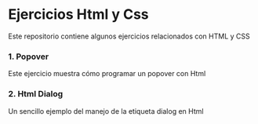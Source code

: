 # Ejercicios Html y Css

Este repositorio contiene algunos ejercicios relacionados con HTML y CSS

### 1. Popover

Este ejercicio muestra cómo programar un popover con Html 

### 2. Html Dialog

Un sencillo ejemplo del manejo de la etiqueta dialog en Html
